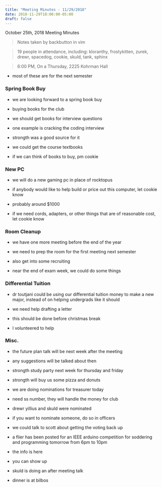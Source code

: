 ```yaml
---
title: "Meeting Minutes - 11/29/2018"
date: 2018-11-29T18:00:00-05:00
draft: false
---
```


October 25th, 2018 Meeting Minutes
> Notes taken by backbutton in vim

> 19 people in attendance, including: kloranthy, frostykitten, zurek, drewr, spacedog, cookie, skuld, tank, sphinx





> 6:00 PM, On a Thursday, 2225 Kohrman Hall

* most of these are for the next semester

### Spring Book Buy

* we are looking forward to a spring book buy

* buying books for the club

* we should get books for interview questions

* one example is cracking the coding interview

* strongth was a good source for it

* we could get the course textbooks

* if we can think of books to buy, pm cookie

### New PC

* we will do a new gaming pc in place of rocktopus

* if anybody would like to help build or price out this computer, let cookie know

* probably around $1000

* if we need cords, adapters, or other things that are of reasonable cost, let cookie know

### Room Cleanup

* we have one more meeting before the end of the year

* we need to prep the room for the first meeting next semester

* also get into some recruiting

* near the end of exam week, we could do some things

### Differential Tuition

* dr toutjani could be using our differential tuition money to make a new major, instead of on helping undergrads like it should

* we need help drafting a letter

* this should be done before christmas break

* I volunteered to help

### Misc.

* the future plan talk will be next week after the meeting

* any suggestions will be talked about then

* strongth study party next week for thursday and friday

* strongth will buy us some pizza and donuts

* we are doing nominations for treasurer today

* need ss number, they will handle the money for club

* drewr yillius and skuld were nominated

* if you want to nominate someone, do so in officers

* we could talk to scott about getting the voting back up

* a flier has been posted for an IEEE arduino competition for soddering and programming tomorrow from 6pm to 10pm

* the info is here

* you can show up

* skuld is doing an after meeting talk

* dinner is at bilbos
